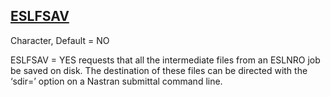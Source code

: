 ## [ESLFSAV](https://help.hexagonmi.com/bundle/MSC_Nastran_2022.4/page/Nastran_Combined_Book/qrg/parameters/TOC.ESLFSAV.xhtml)

Character, Default = NO

ESLFSAV = YES requests that all the intermediate files from an ESLNRO job be saved on disk. The destination of these files can be directed with the ‘sdir=’ option on a Nastran submittal command line.

